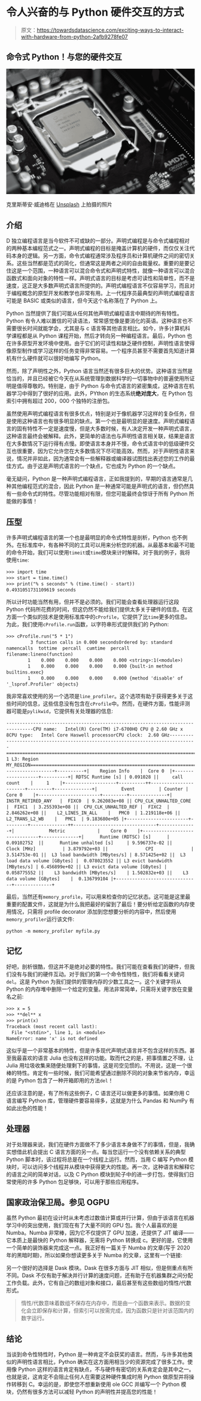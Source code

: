 # 令人兴奋的与 Python 硬件交互的方式

> 原文：<https://towardsdatascience.com/exciting-ways-to-interact-with-hardware-from-python-2afb9278fe07>

## 命令式 Python！与您的硬件交互

![](img/894c63bc9cda77052f904161116e2b6d.png)

克里斯蒂安·威迪格在 [Unsplash](https://unsplash.com?utm_source=medium&utm_medium=referral) 上拍摄的照片

## 介绍

D 独立编程语言是当今软件不可或缺的一部分。声明式编程是与命令式编程相对的两种基本编程范式之一。声明式编程的目标是掩盖计算机的硬件，而仅仅关注代码本身的逻辑。另一方面，命令式编程通常涉及程序员和计算机硬件之间的密切关系。这些当然都是范式的简化，但通常这是两者之间的自由裁量权。重要的是要记住这是一个范围，一种语言可以混合命令式和声明式特性，就像一种语言可以混合函数式和面向对象的特性一样。声明式语言的目标是考虑可读性和简单性，而不是速度，这正是大多数声明式语言所提供的。声明式编程语言不仅容易学习，而且对于编程概念的原型开发和教学也非常有用。上一代程序员最典型的声明式编程语言可能是 BASIC 或类似的语言，但今天这个名称落在了 Python 上。

Python 当然提供了我们可能从任何其他声明式编程语言中期待的所有特性。Python 有令人难以置信的可读语法，常常感觉像是要消化的英语。这种语言也不需要很长时间就能学会，尤其是与 c 语言等其他语言相比。如今，许多计算机科学课程都是从 Python 课程开始，然后才转向另一种编程语言。最后，Python 也在许多原型开发环境中使用。由于它们的可读性和缺乏硬件控制，声明性语言使得像原型制作或学习这样的任务变得非常容易。一个程序员甚至不需要首先知道计算机有什么硬件就可以很好地编写 Python。

然而，除了声明性之外，Python 语言当然还有很多巨大的优势。这种语言当然是恰当的，并且已经被它今天在从系统管理到数据科学的一切事物中的普遍使用所证明是值得尊敬的。特别是，由于 Python 与命令式语言的紧密集成，这种语言在机器学习中得到了很好的应用。此外，PYthon 的生态系统**绝对庞大**，在 Python 包索引中拥有超过 200，000 个独特的注册包。

虽然使用声明式编程语言有很多优点，特别是对于像机器学习这样的复杂任务，但是使用这种语言也有很多明显的缺点。第一个也是最明显的是速度。声明式编程语言的固有特性不一定是速度慢，但是大多数时候，有人决定开发一种声明式语言，这种语言最终会被解释。此外，更简单的语法也与声明性语言相关联，结果是语言在大多数情况下运行得有点慢。即使语言本身并不慢，命令式语言中的低级硬件交互也很重要，因为它允许您在大多数情况下尽可能高效。然而，对于声明性语言来说，情况并非如此，因为通常会有一些解释器或编译器试图找出表述您的工作的最佳方式。由于这是声明式语言的一个缺点，它也成为 Python 的一个缺点。

毫无疑问，Python 是一种声明式编程语言，正如我提到的，早期的语言通常是几种其他编程范式的混合，因此 Python 是一种通常可能是声明式的语言，但仍然具有一些命令式的特性。尽管功能相对有限，但您可能最终会惊讶于所有 Python 所能做的事情！

## 压型

许多声明式编程语言的第一个也是最明显的命令式特性是剖析，Python 也不例外。在标准库中，有各种不同的工具可以用来分析您的机器。从最基本和最不可能的命令开始，我们可以使用`timeit`或`time`模块来计时解释。对于我的例子，我将使用`time`:

```
>>> import time
>>> start = time.time()
>>> print("% s seconds" % (time.time() - start))
0.4931051731109619 seconds
```

所以计时功能当然有用，但并不是必须的。我们可能会查看处理器运行这段 Python 代码所花费的时间，但这仍然不能给我们提供太多关于硬件的信息。在这方面一个类似的技术是使用标准库中的`cProfile`，它提供了比`time`更多的信息。为此，我们使用`cProfile.run`函数，以字符串形式提供我们的 Python:

```
>>> cProfile.run("5 * 1")
         3 function calls in 0.000 secondsOrdered by: standard namencalls  tottime  percall  cumtime  percall filename:lineno(function)
        1    0.000    0.000    0.000    0.000 <string>:1(<module>)
        1    0.000    0.000    0.000    0.000 {built-in method builtins.exec}
        1    0.000    0.000    0.000    0.000 {method 'disable' of '_lsprof.Profiler' objects}
```

我非常喜欢使用的另一个选项是`line_profiler`。这个选项有助于获得更多关于这些时间的信息，这些信息没有包含在`cProfile`中。然而，在硬件方面，性能评测器可能是`pylikwid`，它提供有关处理器的信息:

```
--------------------------------------------------------------------------------CPU name:   Intel(R) Core(TM) i7-6700HQ CPU @ 2.60 GHz x 8CPU type:   Intel Core Haswell processorCPU clock:  2.60 GHz--------------------------------------------------------------------------------================================================================================Group 1 L3: Region MY_REGION================================================================================+-------------------+----------+|    Region Info    |  Core 0  |+-------------------+----------+| RDTSC Runtime [s] | 0.091028 ||     call count    |     1    |+-------------------+----------++-----------------------+---------+--------------+|         Event         | Counter |    Core 0    |+-----------------------+---------+--------------+|   INSTR_RETIRED_ANY   |  FIXC0  | 9.262083e+08 || CPU_CLK_UNHALTED_CORE |  FIXC1  | 3.255393e+08 ||  CPU_CLK_UNHALTED_REF |  FIXC2  | 2.846262e+08 ||    L2_LINES_IN_ALL    |   PMC0  | 1.219118e+06 ||     L2_TRANS_L2_WB    |   PMC1  | 9.183680e+05 |+-----------------------+---------+--------------++-------------------------------+--------------+|             Metric            |    Core 0    |+-------------------------------+--------------+|      Runtime (RDTSC) [s]      |  0.09102752  ||      Runtime unhalted [s]     | 9.596737e-02 ||          Clock [MHz]          | 3.879792e+03 ||              CPI              | 3.514753e-01 ||  L3 load bandwidth [MBytes/s] | 8.571425e+02 ||  L3 load data volume [GBytes] |  0.078023552 || L3 evict bandwidth [MBytes/s] | 6.456899e+02 || L3 evict data volume [GBytes] |  0.058775552 ||    L3 bandwidth [MBytes/s]    | 1.502832e+03 ||    L3 data volume [GBytes]    |  0.136799104 |+-------------------------------+--------------+
```

最后，当然还有`memory_profile`，可以用来检查你的记忆状态。这可能是这里最重要的配置文件，这就是为什么我把最好的留到了最后！要分析给定函数的内存使用情况，只需将 profile decorator 添加到您想要分析的内容中，然后使用`memory_profiler`运行该文件:

```
python -m memory_profiler myfile.py
```

## 记忆

好吧，剖析很酷，但这并不是绝对必要的特性。我们可能在查看我们的硬件，但我们没有与我们的硬件互动。对于我们的第一个命令性特性，我们将看看关键词`del`。这是 Python 为我们提供的管理内存的少数工具之一。这个关键字将从 Python 的内存堆中删除一个给定的变量。用法非常简单，只需将关键字放在变量名之前:

```
>>> x = 5
>>> **del** x
>>> print(x)
Traceback (most recent call last):
  File "<stdin>", line 1, in <module>
NameError: name 'x' is not defined
```

这似乎是一个非常基本的特性，但是许多现代声明式语言并不包含这样的东西。甚至我最喜欢的语言 Julia 也没有这样的功能。取而代之的是，把事情置之不理，让 Julia 用垃圾收集来随便处理剩下的事情，这是司空见惯的。不用说，这是一个很棒的特性。肯定有一些时候，我们可能希望通过删除不同的对象来节省内存，幸运的是 Python 包含了一种开箱即用的方法`del`！

还应该注意的是，有了所有这些例子，C 语言还可以做更多的事情。如果你用 C 语言编写 Python 库，管理硬件要容易得多，这就是为什么 Pandas 和 NumPy 有如此出色的性能！

## 处理器

对于处理器来说，我们在硬件方面做不了多少语言本身做不了的事情，但是，我确实想借此机会提出 C 语言方面的另一点。每当您运行一个没有依赖关系的典型 Python 脚本时，该过程将总是在一个线程上运行。然而，当用 C 编写 Python 模块时，可以访问多个线程并从模块中获得更大的性能。再一次，这种语言和解释它的语言之间的简单对话，以及 C Python 模块到轮子中的进一步打包，使得我们日常使用的许多 Python 包足够快，可以用于那些应用程序。

## 国家政治保卫局。参见 OGPU

虽然 Python 最初在设计时从未考虑过数值计算或并行计算，但由于该语言在机器学习中的突出使用，我们现在有了大量不同的 GPU 包。我个人最喜欢的是 Numba。Numba 非常棒，因为它不仅提供了 GPU 加速，还提供了 JIT 编译——它本质上是最快的 Python 解释器，无需将 Python 转换成 c。更好的是，它使用一个简单的装饰器来完成这一点。我正好有一篇关于 Numba 的文章(写于 2020 年的黑暗时期)，所以如果你想读更多关于 Numba 的文章，这里有一个链接:

[](/numba-jit-compilation-but-for-python-373fc2f848d6)  

另一个很好的选择是 Dask 模块。Dask 在很多方面与 JIT 相似，但是侧重点有所不同。Dask 不仅有助于解决并行计算的速度问题，还有助于在机器集群之间分配工作负载。此外，它有自己的数组对象和接口，最后甚至有这些数组的惰性/代数形式。

> 惰性/代数意味着数组不保存在内存中，而是由一个函数来表示。数据的变化会立即保存和计算，但索引可以按需完成，因为函数只是针对该范围内的数字运行。

## 结论

当谈到命令性特性时，Python 是一种肯定不会获奖的语言。然而，与许多其他类似的声明性语言相比，Python 确实在这方面用相当少的资源完成了很多工作。使用像 Python 这样的语言肯定有缺点，不与硬件有密切的关系肯定会是其中之一。也就是说，这肯定不会阻止任何人在需要这种硬件集成时用 Python 做原型并将操作转移到 C。幸运的是，即使您不想重新使用 ole GCC 并编写一个 Python 模块，仍然有很多方法可以减轻 Python 的声明性并提高您的性能！